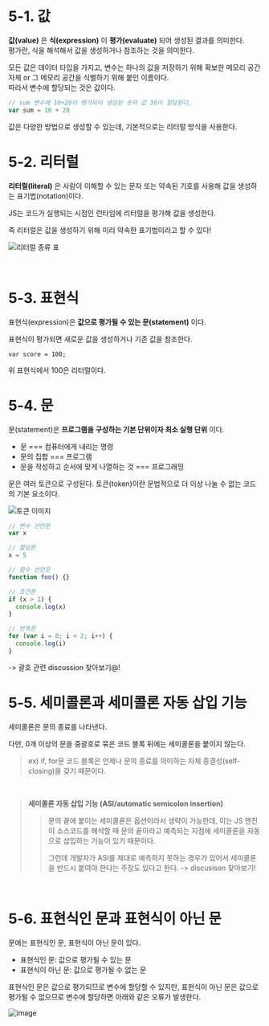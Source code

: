 # 5-1. 값

**값(value)** 은 **식(expression)** 이 **평가(evaluate)** 되어 생성된 결과를 의미한다. <br />
평가란, 식을 해석해서 값을 생성하거나 참조하는 것을 의미한다.

모든 값은 데이터 타입을 가지고, 변수는 하나의 값을 저장하기 위해 확보한 메모리 공간 자체 or 그 메모리 공간을 식별하기 위해 붙인 이름이다. <br />
따라서 변수에 할당되는 것은 값이다.

```js
// sum 변수에 10+20이 평가되어 생성된 숫자 값 30이 할당된다.
var sum = 10 + 20
```

값은 다양한 방법으로 생성할 수 있는데, 기본적으로는 리터럴 방식을 사용한다.
<br />

# 5-2. 리터럴

**리터럴(literal)** 은 사람이 이해할 수 있는 문자 또는 약속된 기호를 사용해 값을 생성하는 표기법(notation)이다.

JS는 코드가 실행되는 시점인 런타임에 리터럴을 평가해 값을 생성한다.

즉 리터럴은 값을 생성하기 위해 미리 약속한 표기법이라고 할 수 있다!

![리터럴 종류 표](https://github.com/user-attachments/assets/5c884027-0913-4c37-a780-60f5aac6ffe8)

<br />

# 5-3. 표현식

표현식(expression)은 **값으로 평가될 수 있는 문(statement)** 이다.

표현식이 평가되면 새로운 값을 생성하거나 기존 값을 참조한다.

`var score = 100;`

위 표현식에서 100은 리터럴이다.
<br />

# 5-4. 문

문(statement)은 **프로그램을 구성하는 기본 단위이자 최소 실행 단위** 이다.

- 문 === 컴퓨터에게 내리는 명령
- 문의 집합 === 프로그램
- 문을 작성하고 순서에 맞게 나열하는 것 === 프로그래밍

문은 여러 토큰으로 구성된다.
토큰(token)이란 문법적으로 더 이상 나눌 수 없는 코드의 기본 요소이다.

![토큰 이미지](https://github.com/user-attachments/assets/4b170e1b-e50a-4eb3-b5cd-f536e420e6bd)


```js
// 변수 선언문
var x

// 할당문
x = 5

// 함수 선언문
function foo() {}

// 조건문
if (x > 1) {
  console.log(x)
}

// 반복문
for (var i = 0; i < 2; i++) {
  console.log(i)
}
```

-> 괄호 관련 discussion 찾아보기@!
<br />

# 5-5. 세미콜론과 세미콜론 자동 삽입 기능

세미콜론은 문의 종료를 나타낸다.

다만, 0개 이상의 문을 중괄호로 묶은 코드 블록 뒤에는 세미콜론을 붙이지 않는다.

> ex) if, for문 코드 블록은 언제나 문의 종료를 의미하는 자체 종결성(self-closing)을 갖기 때문이다.

<br />

> **세미콜론 자동 삽입 기능 (ASI/automatic semicolon insertion)**
>
> > 문의 끝에 붙이는 세미콜론은 옵션이라서 생략이 가능한데, 이는 JS 엔진이 소스코드를 해석할 때 문의 끝이라고 예측되는 지점에 세미콜론을 자동으로 삽입하는 기능이 있기 때문이다.
> >
> > 그런데 개발자가 ASI를 제대로 예측하지 못하는 경우가 있어서 세미콜론을 반드시 붙여야 한다는 주장도 있다고 한다.
> > -> discusison 찾아보기!

<br />

# 5-6. 표현식인 문과 표현식이 아닌 문

문에는 표현식인 문, 표현식이 아닌 문이 있다.

- 표현식인 문: 값으로 평가될 수 있는 문
- 표현식이 아닌 문: 값으로 평가될 수 없는 문

표현식인 문은 값으로 평가되므로 변수에 할당할 수 있지만, 표현식이 아닌 문은 값으로 평가될 수 없으므로 변수에 할당하면 아래와 같은 오류가 발생한다.

![image](https://github.com/user-attachments/assets/3f23fb79-01ef-4635-aad7-84b278feccb3)


